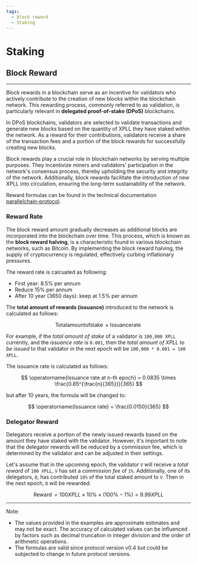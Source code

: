 ```yaml
---
tags:
  - block reward
  - Staking
---
```



# Staking


## Block Reward
---

Block rewards in a blockchain serve as an incentive for validators who actively contribute to the creation of new blocks within the blockchain network. This rewarding process, commonly referred to as validation, is particularly relevant in **delegated proof-of-stake (DPoS)** blockchains.

In DPoS blockchains, validators are selected to validate transactions and generate new blocks based on the quantity of XPLL they have staked within the network. As a reward for their contributions, validators receive a share of the transaction fees and a portion of the block rewards for successfully creating new blocks. 

Block rewards play a crucial role in blockchain networks by serving multiple purposes. They incentivize miners and validators' participation in the network's consensus process, thereby upholding the security and integrity of the network. Additionally, block rewards facilitate the introduction of new XPLL into circulation, ensuring the long-term sustainability of the network.


Reward formulas can be found in the technical documentation [parallelchain-protocol](https://github.com/parallelchain-io/parallelchain-protocol/blob/master/Runtime.md).

### Reward Rate

The block reward amount gradually decreases as additional blocks are incorporated into the blockchain over time. This process, which is known as the **block reward halving**, is a characteristic found in various blockchain networks, such as Bitcoin. By implementing the block reward halving, the supply of cryptocurrency is regulated, effectively curbing inflationary pressures.

The reward rate is calcuated as following:

- First year: 8.5% per annum
- Reduce 15% per annum
- After 10 year (3650 days): keep at 1.5% per annum


The **total amount of rewards (issuance)** introduced to the network is calculated as follows:

$$
\operatorname{Total amount of stake} \times \operatorname{Issuance rate}
$$

For example, if the *total amount of stake* of a validator is `100,000 XPLL` currently, and the *issuance rate* is `0.001`, then the *total amount of XPLL to be issued* to that validator in the next epoch will be `100,000 * 0.001 = 100 XPLL`.


The issuance rate is calculated as follows:

$$
\operatorname{Issuance rate at n-th epoch} = 0.0835 \times \frac{0.85^{\frac{n}{365}}}{365}
$$

but after 10 years, the formula will be changed to:

$$
\operatorname{Issuance rate} = \frac{0.0150}{365} 
$$

### Delegator Reward

Delegators receive a portion of the newly issued rewards based on the amount they have staked with the validator. However, it's important to note that the delegator rewards will be reduced by a commission fee, which is determined by the validator and can be adjusted in their settings.

Let's assume that in the upcoming epoch, the validator `V` will receive a *total reward* of `100 XPLL`. `V` has set a *commission fee* of `1%`. Additionally, one of its delegators, `D`, has contributed `10%` of the total staked amount to `V`. Then in the next epoch, `D` will be rewarded:

$$
\operatorname{Reward} = 100 XPLL \times 10\% \times (100\% - 1\%) = 9.99 XPLL
$$

--- 

Note:

- The values provided in the examples are approximate estimates and may not be exact. The accuracy of calculated values can be influenced by factors such as decimal truncation in integer division and the order of arithmetic operations. 
- The formulas are valid since protocol version v0.4 but could be subjected to change in future protocol versions.